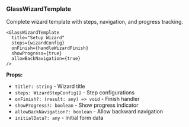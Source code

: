 ### GlassWizardTemplate

Complete wizard template with steps, navigation, and progress tracking.

```tsx
<GlassWizardTemplate
  title="Setup Wizard"
  steps={wizardConfig}
  onFinish={handleWizardFinish}
  showProgress={true}
  allowBackNavigation={true}
/>
```

**Props:**
- `title?: string` - Wizard title
- `steps: WizardStepConfig[]` - Step configurations
- `onFinish?: (result: any) => void` - Finish handler
- `showProgress?: boolean` - Show progress indicator
- `allowBackNavigation?: boolean` - Allow backward navigation
- `initialData?: any` - Initial form data
